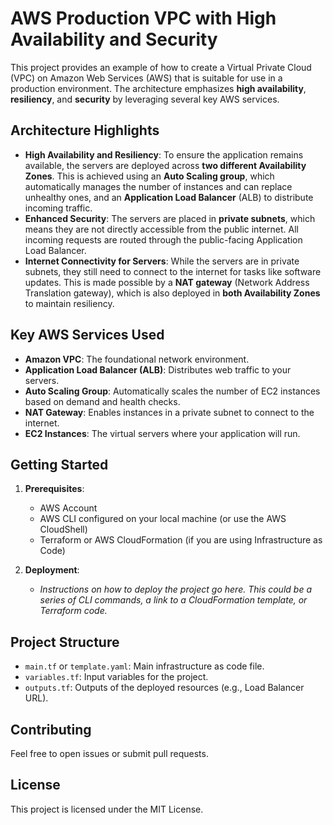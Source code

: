 # AWS Production VPC with High Availability and Security

This project provides an example of how to create a Virtual Private Cloud (VPC) on Amazon Web Services (AWS) that is suitable for use in a production environment. The architecture emphasizes **high availability**, **resiliency**, and **security** by leveraging several key AWS services.

## Architecture Highlights

- **High Availability and Resiliency**: To ensure the application remains available, the servers are deployed across **two different Availability Zones**. This is achieved using an **Auto Scaling group**, which automatically manages the number of instances and can replace unhealthy ones, and an **Application Load Balancer** (ALB) to distribute incoming traffic.
- **Enhanced Security**: The servers are placed in **private subnets**, which means they are not directly accessible from the public internet. All incoming requests are routed through the public-facing Application Load Balancer.
- **Internet Connectivity for Servers**: While the servers are in private subnets, they still need to connect to the internet for tasks like software updates. This is made possible by a **NAT gateway** (Network Address Translation gateway), which is also deployed in **both Availability Zones** to maintain resiliency.

## Key AWS Services Used

- **Amazon VPC**: The foundational network environment.
- **Application Load Balancer (ALB)**: Distributes web traffic to your servers.
- **Auto Scaling Group**: Automatically scales the number of EC2 instances based on demand and health checks.
- **NAT Gateway**: Enables instances in a private subnet to connect to the internet.
- **EC2 Instances**: The virtual servers where your application will run.

## Getting Started

1. **Prerequisites**:
   - AWS Account
   - AWS CLI configured on your local machine (or use the AWS CloudShell)
   - Terraform or AWS CloudFormation (if you are using Infrastructure as Code)

2. **Deployment**:
   - *Instructions on how to deploy the project go here. This could be a series of CLI commands, a link to a CloudFormation template, or Terraform code.*

## Project Structure

- `main.tf` or `template.yaml`: Main infrastructure as code file.
- `variables.tf`: Input variables for the project.
- `outputs.tf`: Outputs of the deployed resources (e.g., Load Balancer URL).

## Contributing

Feel free to open issues or submit pull requests.

## License

This project is licensed under the MIT License.
